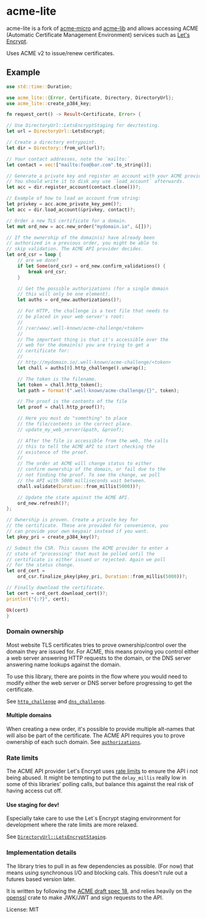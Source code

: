 # acme-lite

acme-lite is a fork of [acme-micro](https://github.com/kpcyrd/acme-micro) and [acme-lib](https://github.com/algesten/acme-lib) and allows accessing ACME (Automatic Certificate Management Environment) services such as [Let's Encrypt](https://letsencrypt.org/).

Uses ACME v2 to issue/renew certificates.

## Example

```rust
use std::time::Duration;

use acme_lite::{Error, Certificate, Directory, DirectoryUrl};
use acme_lite::create_p384_key;

fn request_cert() -> Result<Certificate, Error> {

// Use DirectoryUrl::LetsEncryptStaging for dev/testing.
let url = DirectoryUrl::LetsEncrypt;

// Create a directory entrypoint.
let dir = Directory::from_url(url)?;

// Your contact addresses, note the `mailto:`
let contact = vec!["mailto:foo@bar.com".to_string()];

// Generate a private key and register an account with your ACME provider.
// You should write it to disk any use `load_account` afterwards.
let acc = dir.register_account(contact.clone())?;

// Example of how to load an account from string:
let privkey = acc.acme_private_key_pem()?;
let acc = dir.load_account(&privkey, contact)?;

// Order a new TLS certificate for a domain.
let mut ord_new = acc.new_order("mydomain.io", &[])?;

// If the ownership of the domain(s) have already been
// authorized in a previous order, you might be able to
// skip validation. The ACME API provider decides.
let ord_csr = loop {
    // are we done?
    if let Some(ord_csr) = ord_new.confirm_validations() {
        break ord_csr;
    }

    // Get the possible authorizations (for a single domain
    // this will only be one element).
    let auths = ord_new.authorizations()?;

    // For HTTP, the challenge is a text file that needs to
    // be placed in your web server's root:
    //
    // /var/www/.well-known/acme-challenge/<token>
    //
    // The important thing is that it's accessible over the
    // web for the domain(s) you are trying to get a
    // certificate for:
    //
    // http://mydomain.io/.well-known/acme-challenge/<token>
    let chall = auths[0].http_challenge().unwrap();

    // The token is the filename.
    let token = chall.http_token();
    let path = format!(".well-known/acme-challenge/{}", token);

    // The proof is the contents of the file
    let proof = chall.http_proof()?;

    // Here you must do "something" to place
    // the file/contents in the correct place.
    // update_my_web_server(&path, &proof);

    // After the file is accessible from the web, the calls
    // this to tell the ACME API to start checking the
    // existence of the proof.
    //
    // The order at ACME will change status to either
    // confirm ownership of the domain, or fail due to the
    // not finding the proof. To see the change, we poll
    // the API with 5000 milliseconds wait between.
    chall.validate(Duration::from_millis(5000))?;

    // Update the state against the ACME API.
    ord_new.refresh()?;
};

// Ownership is proven. Create a private key for
// the certificate. These are provided for convenience, you
// can provide your own keypair instead if you want.
let pkey_pri = create_p384_key()?;

// Submit the CSR. This causes the ACME provider to enter a
// state of "processing" that must be polled until the
// certificate is either issued or rejected. Again we poll
// for the status change.
let ord_cert =
    ord_csr.finalize_pkey(pkey_pri, Duration::from_millis(5000))?;

// Finally download the certificate.
let cert = ord_cert.download_cert()?;
println!("{:?}", cert);

Ok(cert)
}
```

### Domain ownership

Most website TLS certificates tries to prove ownership/control over the domain they are issued for. For ACME, this means proving you control either a web server answering HTTP requests to the domain, or the DNS server answering name lookups against the domain.

To use this library, there are points in the flow where you would need to modify either the web server or DNS server before progressing to get the certificate.

See [`http_challenge`] and [`dns_challenge`].

#### Multiple domains

When creating a new order, it's possible to provide multiple alt-names that will also be part of the certificate. The ACME API requires you to prove ownership of each such domain. See [`authorizations`].

[`http_challenge`]: https://docs.rs/acme-lite/latest/acme_lite/order/struct.Auth.html#method.http_challenge
[`dns_challenge`]: https://docs.rs/acme-lite/latest/acme_lite/order/struct.Auth.html#method.dns_challenge
[`authorizations`]: https://docs.rs/acme-lite/latest/acme_lite/order/struct.NewOrder.html#method.authorizations

### Rate limits

The ACME API provider Let's Encrypt uses [rate limits] to ensure the API i not being abused. It might be tempting to put the `delay_millis` really low in some of this libraries' polling calls, but balance this against the real risk of having access cut off.

[rate limits]: https://letsencrypt.org/docs/rate-limits/

#### Use staging for dev!

Especially take care to use the Let`s Encrypt staging environment for development where the rate limits are more relaxed.

See [`DirectoryUrl::LetsEncryptStaging`].

[`DirectoryUrl::LetsEncryptStaging`]: enum.DirectoryUrl.html#variant.LetsEncryptStaging

### Implementation details

The library tries to pull in as few dependencies as possible. (For now) that means using synchronous I/O and blocking cals. This doesn't rule out a futures based version later.

It is written by following the [ACME draft spec 18](https://tools.ietf.org/html/draft-ietf-acme-acme-18), and relies heavily on the [openssl](https://docs.rs/openssl/) crate to make JWK/JWT and sign requests to the API.

License: MIT
